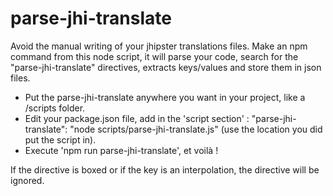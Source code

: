 # parse-jhi-translate
Avoid the manual writing of your jhipster translations files. Make an npm command from this node script, it will parse your code, search for the "parse-jhi-translate" directives, extracts keys/values and store them in json files.

* Put the parse-jhi-translate anywhere you want in your project, like a /scripts folder.
* Edit your package.json file, add in the 'script section' : "parse-jhi-translate": "node scripts/parse-jhi-translate.js" (use the location you did put the script in).
* Execute 'npm run parse-jhi-translate', et voilà !

If the directive is boxed or if the key is an interpolation, the directive will be ignored.

